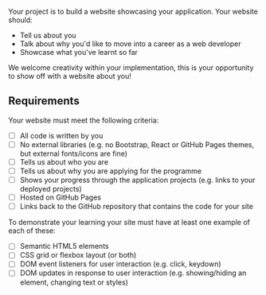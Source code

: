 Your project is to build a website showcasing your application. Your website should:

- Tell us about you
- Talk about why you'd like to move into a career as a web developer
- Showcase what you've learnt so far

We welcome creativity within your implementation, this is your opportunity to show off with a website about you!

## Requirements

Your website must meet the following criteria:

- [ ] All code is written by you
- [ ] No external libraries (e.g. no Bootstrap, React or GitHub Pages themes, but external fonts/icons are fine)
- [ ] Tells us about who you are
- [ ] Tells us about why you are applying for the programme
- [ ] Shows your progress through the application projects (e.g. links to your deployed projects)
- [ ] Hosted on GitHub Pages
- [ ] Links back to the GitHub repository that contains the code for your site

To demonstrate your learning your site must have at least one example of each of these:

- [ ] Semantic HTML5 elements
- [ ] CSS grid or flexbox layout (or both)
- [ ] DOM event listeners for user interaction (e.g. click, keydown)
- [ ] DOM updates in response to user interaction (e.g. showing/hiding an element, changing text or styles)
